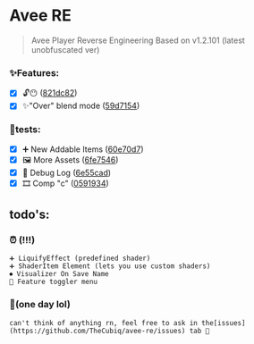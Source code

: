 # Avee RE

> Avee Player Reverse Engineering
> Based on v1.2.101 (latest unobfuscated ver)

### ✨Features:

* [X] 🔓😶 ([821dc82](https://github.com/TheCubiq/avee-re/commit/821dc826780fb53006b15a27843e5887d19c082c))
* [X] ✨"Over" blend mode ([59d7154](https://github.com/TheCubiq/avee-re/commit/59d715495a5ceab7d4075bc73418406602446cda))

### 🧪tests:

* [X] ➕ New Addable Items ([60e70d7](https://github.com/TheCubiq/avee-re/commit/60e70d74bdad3a2d89f0d5014817b7e7fbff7c31))
* [X] 🖼 More Assets ([6fe7546](https://github.com/TheCubiq/avee-re/commit/6fe7546e68408e46b71d77ddad011f33023cf9e6))
* [X] 📝 Debug Log ([6e55cad](https://github.com/TheCubiq/avee-re/commit/6e55cad6ff3448c5f6d53701452a6d946d3b6f94))
* [X] 🎞 Comp "c" ([0591934](https://github.com/TheCubiq/avee-re/commit/05919347178810dd4b14a91fbe0e496522976f1a))

## todo's:

### ⏰ (!!!)
    ➕ LiquifyEffect (predefined shader)
    ➕ ShaderItem Element (lets you use custom shaders)
    ⏺ Visualizer On Save Name
    🔧 Feature toggler menu

### 📝(one day lol)

    can't think of anything rn, feel free to ask in the[issues](https://github.com/TheCubiq/avee-re/issues) tab 🤍
